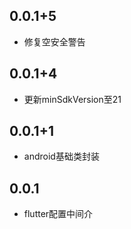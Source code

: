 ## 0.0.1+5
* 修复空安全警告

## 0.0.1+4
* 更新minSdkVersion至21

## 0.0.1+1
* android基础类封装

## 0.0.1
* flutter配置中间介
